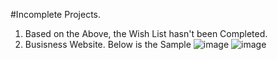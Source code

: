 #Incomplete Projects.
1. Based on the Above, the Wish List hasn't been Completed.
2. Busisness Website. Below is the Sample
   ![image](https://github.com/roggersanguzu/JavaScript_html_Css_px/assets/141458053/a2372786-d58e-40c1-8e2e-8b38f717d297)
   ![image](https://github.com/roggersanguzu/JavaScript_html_Css_px/assets/141458053/d80ebc7b-fe6f-4398-9f0f-26e1f4bee9d0)


